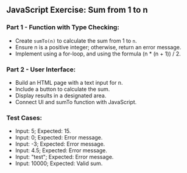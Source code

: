 ## JavaScript Exercise: Sum from 1 to n

### Part 1 - Function with Type Checking:

- Create `sumTo(n)` to calculate the sum from 1 to `n`.
- Ensure n is a positive integer; otherwise, return an error message.
- Implement using a for-loop, and using the formula (n * (n + 1)) / 2.


### Part 2 - User Interface:

- Build an HTML page with a text input for n.
- Include a button to calculate the sum.
- Display results in a designated area.
- Connect UI and sumTo function with JavaScript.


### Test Cases:
- Input: 5; Expected: 15.
- Input: 0; Expected: Error message.
- Input: -3; Expected: Error message.
- Input: 4.5; Expected: Error message.
- Input: "test"; Expected: Error message.
- Input: 10000; Expected: Valid sum.
